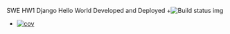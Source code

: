 SWE HW1 Django Hello World Developed and Deployed
+![Build status img](https://app.travis-ci.com/Jefferyl240/swe1-app.svg?token=yN3vAS1Yf8dyU9qWiXpn&branch=main)</br>
+ [![cov](https://Jefferyl240.github.io/swe1-app/badges/coverage.svg)](https://github.com/Jefferyl240/swe1-app/actions)

